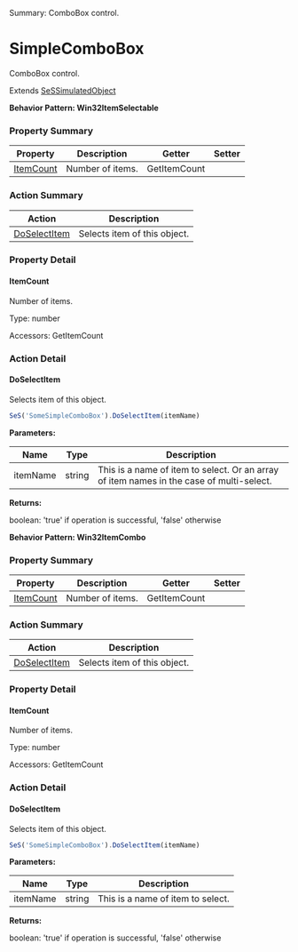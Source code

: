 Summary: ComboBox control.

# SimpleComboBox

ComboBox control.
 
Extends [SeSSimulatedObject](SeSSimulatedObject.md)





**Behavior Pattern: Win32ItemSelectable**


<!-- ============================== property summary ========================== -->

  

### Property Summary

| **Property** | **Description** | **Getter** | **Setter** |
| ------------ | --------------- | ---------- | ---------- |
| [ItemCount](#itemcount) | Number of items. | GetItemCount |  |



  
<!-- ============================== action summary ========================== -->



### Action Summary

|  **Action** | **Description** | 
| ----------- | --------------- |
|  [DoSelectItem](#doselectitem) | Selects item of this object. |




<!-- ============================== property detail ========================== -->
  
### Property Detail
    
<a name="ItemCount"></a>
#### ItemCount


Number of items.

      
  
      
Type: number
      
      
Accessors: GetItemCount
      
    
  
  
<!-- ============================== action detail ========================== -->
  
### Action Detail
    
<a name="DoSelectItem"></a>    
#### DoSelectItem

Selects item of this object.

```javascript
SeS('SomeSimpleComboBox').DoSelectItem(itemName)
```


**Parameters:**

|  **Name** | **Type** | **Description** |
| ---------- | -------- | --------------- |
| itemName | string |  This is a name of item to select. Or an array of item names in the case of multi-select. |




**Returns:**

boolean: 'true' if operation is successful, 'false' otherwise



<a name="see.also.simplecombobox.doselectitem"></a>

  




**Behavior Pattern: Win32ItemCombo**


<!-- ============================== property summary ========================== -->

  

### Property Summary

| **Property** | **Description** | **Getter** | **Setter** |
| ------------ | --------------- | ---------- | ---------- |
| [ItemCount](#itemcount) | Number of items. | GetItemCount |  |



  
<!-- ============================== action summary ========================== -->



### Action Summary

|  **Action** | **Description** | 
| ----------- | --------------- |
|  [DoSelectItem](#doselectitem) | Selects item of this object. |




<!-- ============================== property detail ========================== -->
  
### Property Detail
    
<a name="ItemCount"></a>
#### ItemCount


Number of items.

      
  
      
Type: number
      
      
Accessors: GetItemCount
      
    
  
  
<!-- ============================== action detail ========================== -->
  
### Action Detail
    
<a name="DoSelectItem"></a>    
#### DoSelectItem

Selects item of this object.

```javascript
SeS('SomeSimpleComboBox').DoSelectItem(itemName)
```


**Parameters:**

|  **Name** | **Type** | **Description** |
| ---------- | -------- | --------------- |
| itemName | string |  This is a name of item to select. |




**Returns:**

boolean: 'true' if operation is successful, 'false' otherwise



<a name="see.also.simplecombobox.doselectitem"></a>

  

